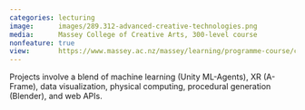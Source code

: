 ```yaml
---
categories: lecturing
image:      images/289.312-advanced-creative-technologies.png
media:      Massey College of Creative Arts, 300-level course
nonfeature: true
view:       https://www.massey.ac.nz/massey/learning/programme-course/course.cfm?course_code=289312
---
```

Projects involve a blend of machine learning (Unity ML-Agents), XR (A-Frame), data visualization, physical
computing, procedural generation (Blender), and web APIs.
